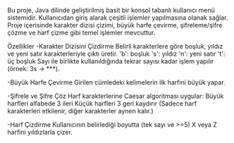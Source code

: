 Bu proje, Java dilinde geliştirilmiş basit bir konsol tabanlı kullanıcı menü sistemidir. Kullanıcıdan giriş alarak çeşitli işlemler yapılmasına olanak sağlar. 
Proje içerisinde karakter dizisi çizimi, büyük harfe çevirme, şifreleme/şifre çözme ve harf çizme gibi temel işlemler mevcuttur.

Özellikler
-Karakter Dizisini Çizdirme
Belirli karakterlere göre boşluk, yıldız ve yeni satır karakterleriyle çıktı üretir.
'b': boşluk
's': yıldız
'n': yeni satır
't': üç boşluk
Sayı ile birlikte kullanıldığında tekrar sayısı kadar işlem yapılır (örnek: 3s → ***).

-Büyük Harfe Çevirme
Girilen cümledeki kelimelerin ilk harfini büyük yapar.

-Şifrele ve Şifre Çöz
Harf karakterlerine Caesar algoritması uygular:
Büyük harfleri alfabede 3 ileri
Küçük harfleri 3 geri kaydırır
(Sadece harf karakterleri etkilenir, diğer karakterler aynen kalır.)

-Harf Çizdirme
Kullanıcının belirlediği boyutta (tek sayı ve >=5) X veya Z harfini yıldızlarla çizer.
